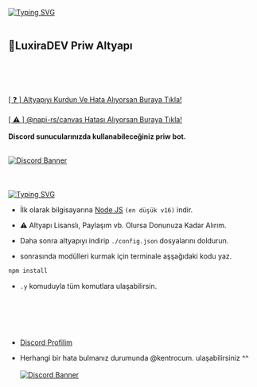 [![Typing SVG](https://readme-typing-svg.herokuapp.com?font=Fira+Code&size=60&pause=1000&width=1865&height=90&lines=Luxira+Dev+Owner+Kentro)](https://git.io/typing-svg)
<br> </br>
<h2>🗽LuxiraDEV Priw Altyapı</h2>
<br> </br>
<br> </br>
<a href="https://discord.gg/xGYfvwzYeA">[ ❓ ] Altyapıyı Kurdun Ve Hata Alıyorsan Buraya Tıkla!</a>
<br> </br>
<a href="#napirs">[ ⚠️ ] @napi-rs/canvas Hatası Alıyorsan Buraya Tıkla!</a>
<br> </br>
<strong>Discord sunucularınızda kullanabileceğiniz priw bot.</strong>
<br> </br>

[![Discord Banner](https://api.weblutions.com/discord/invite/xGYfvwzYeA/)](https://discord.gg/xGYfvwzYeA)
<br> </br>
<br> </br>
[![Typing SVG](https://readme-typing-svg.herokuapp.com?font=Delicious+Handrawn&size=30&pause=1000&color=F70909&repeat=false&width=435&lines=%E2%9D%93+Kurulum+)](https://git.io/typing-svg)

- İlk olarak bilgisayarına [Node JS](https://nodejs.org/en/) `(en düşük v16)` indir.

- ⚠️ Altyapı Lisanslı, Paylaşım vb. Olursa Donunuza Kadar Alırım.
- Daha sonra altyapıyı indirip `./config.json` dosyalarını doldurun.
- sonrasında modülleri kurmak için terminale aşşağıdaki kodu yaz.

```diff
npm install
```
- `.y` komuduyla tüm komutlara ulaşabilirsin.

<br> </br>
<br> </br>


- [Discord Profilim](https://discord.com/users/692466311393181696)

- Herhangi bir hata bulmanız durumunda @kentrocum. ulaşabilirsiniz ^^
<br> </br>
[![Discord Banner](https://api.weblutions.com/discord/invite/xGYfvwzYeA/)](https://discord.gg/xGYfvwzYeA)
